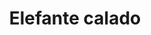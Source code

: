 ---
title: Elefante calado
date: 
draft: false

# descripcion
description : Dije de plata 925

materials: Plata 925

color: Plateado

dimensions: 1,5cm ancho

code: 02-14-0667

type: "Dijes"

categories: []

price: $5.610,00

price_eftvo: $4.770,00

# Images
# first image will be shown in the product page
images:
  # - image: "images/path_to_image"
  # La ubicacion de las imagenes es imagenes/Dijes/Dijes.Plata/02-14-0667-elefante-calado
  - image: "./images/dijes/plata/02-14-0667.JPG"
---